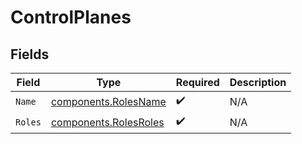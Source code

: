 # ControlPlanes


## Fields

| Field                                                          | Type                                                           | Required                                                       | Description                                                    |
| -------------------------------------------------------------- | -------------------------------------------------------------- | -------------------------------------------------------------- | -------------------------------------------------------------- |
| `Name`                                                         | [components.RolesName](../../models/components/rolesname.md)   | :heavy_check_mark:                                             | N/A                                                            |
| `Roles`                                                        | [components.RolesRoles](../../models/components/rolesroles.md) | :heavy_check_mark:                                             | N/A                                                            |